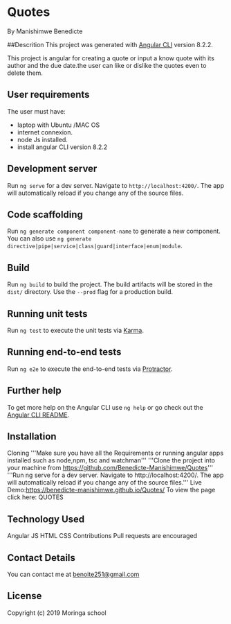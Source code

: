 # Quotes
By Manishimwe Benedicte

##Descrition
This project was generated with [Angular CLI](https://github.com/angular/angular-cli) version 8.2.2.

This project is  angular for creating a quote or input a know quote with its author and the due date.the user can like or dislike the quotes even to delete them.

## User requirements
The user must have:
* laptop  with Ubuntu /MAC OS
* internet connexion.
* node Js installed.
* install angular CLI version 8.2.2

## Development server

Run `ng serve` for a dev server. Navigate to `http://localhost:4200/`. The app will automatically reload if you change any of the source files.

## Code scaffolding

Run `ng generate component component-name` to generate a new component. You can also use `ng generate directive|pipe|service|class|guard|interface|enum|module`.

## Build

Run `ng build` to build the project. The build artifacts will be stored in the `dist/` directory. Use the `--prod` flag for a production build.

## Running unit tests

Run `ng test` to execute the unit tests via [Karma](https://karma-runner.github.io).

## Running end-to-end tests

Run `ng e2e` to execute the end-to-end tests via [Protractor](http://www.protractortest.org/).

## Further help

To get more help on the Angular CLI use `ng help` or go check out the [Angular CLI README](https://github.com/angular/angular-cli/blob/master/README.md).

## Installation
Cloning
'''Make sure you have all the Requirements or running angular apps installed such as node,npm, tsc and watchman'''
'''Clone the project into your machine from https://github.com/Benedicte-Manishimwe/Quotes'''
'''Run ng serve for a dev server. Navigate to http://localhost:4200/. The app will automatically reload if you change any of the source files.'''
Live Demo:https://benedicte-manishimwe.github.io/Quotes/
To view the page click here: QUOTES

## Technology Used
Angular JS
HTML
CSS
Contributions
Pull requests are encouraged

## Contact Details
You can contact me at benoite251@gmail.com

## License
Copyright (c) 2019 Moringa school

